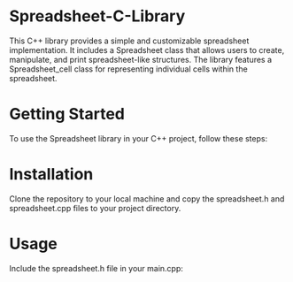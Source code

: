# Spreadsheet-C-Library
This C++ library provides a simple and customizable spreadsheet implementation. It includes a Spreadsheet class that allows users to create, manipulate, and print spreadsheet-like structures. The library features a Spreadsheet_cell class for representing individual cells within the spreadsheet.
# Getting Started

To use the Spreadsheet library in your C++ project, follow these steps:
# Installation
Clone the repository to your local machine and copy the spreadsheet.h and spreadsheet.cpp files to your project directory.
# Usage
Include the spreadsheet.h file in your main.cpp:
